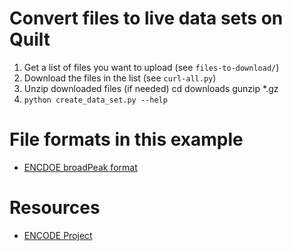 # Convert files to live data sets on Quilt
1. Get a list of files you want to upload (see `files-to-download/`)
2. Download the files in the list (see `curl-all.py`)
3. Unzip downloaded files (if needed)
        cd downloads
        gunzip *.gz
4. `python create_data_set.py --help`


# File formats in this example
* [ENCDOE broadPeak format](https://genome.ucsc.edu/FAQ/FAQformat.html#format13)

# Resources
* [ENCODE Project](https://www.encodeproject.org/)
